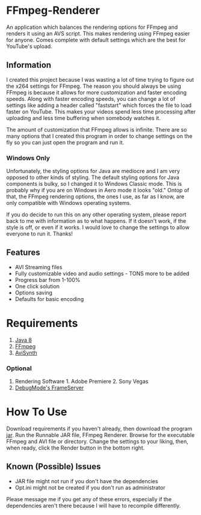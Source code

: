 # FFmpeg-Renderer
An application which balances the rendering options for FFmpeg and renders it using an AVS script.
This makes rendering using FFmpeg easier for anyone. Comes complete with default settings which are the best for YouTube's upload.

## Information
I created this project because I was wasting a lot of time trying to figure out the x264 settings for FFmpeg.
The reason you should always be using FFmpeg is because it allows for more customization and faster encoding speeds.
Along with faster encoding speeds, you can change a lot of settings like adding a header called "faststart" which forces the file to
load faster on YouTube. This makes your videos spend less time processing after uploading and less time buffering when somebody watches it.

The amount of customization that FFmpeg allows is infinite. There are so many options that I created this program in order to change settings
on the fly so you can just open the program and run it.

### Windows Only
Unfortunately, the styling options for Java are mediocre and I am very opposed to other kinds of styling. The default styling options
for Java components is bulky, so I changed it to Windows Classic mode. This is probably why if you are on Windows in Aero mode it looks
"old." Ontop of that, the FFmpeg rendering options, the ones I use, as far as I know, are only compatible with Windows operating systems.

If you do decide to run this on any other operating system, please report back to me with information as to what happens. If it doesn't work,
if the style is off, or even if it works. I would love to change the settings to allow everyone to run it. Thanks!

## Features

- AVI Streaming files
- Fully customizable video and audio settings - TONS more to be added
- Progress bar from 1-100%
- One click solution
- Options saving
- Defaults for basic encoding

# Requirements

1. [Java 8](http://java.com/)
2. [FFmpeg](https://ffmpeg.org/)
3. [AviSynth](http://avisynth.nl/)

### Optional
  1. Rendering Software
    1. Adobe Premiere
    2. Sony Vegas
  2. [DebugMode's FrameServer](http://www.debugmode.com/frameserver/)


# How To Use
Download requirements if you haven't already, then download the program [jar](https://github.com/theobjop/FFmpeg-Renderer/blob/master/FFmpeg%20Renderer.jar).
Run the Runnable JAR file, FFmpeg Renderer. Browse for the executable FFmpeg and AVI file or directory. Change the settings to your liking, then, when ready, click the Render button in the bottom right.

## Known (Possible) Issues
- JAR file might not run if you don't have the dependencies
- Opt.ini might not be created if you don't run as administrator

Please message me if you get any of these errors, especially if the dependencies aren't there because I will have to recompile differently.
